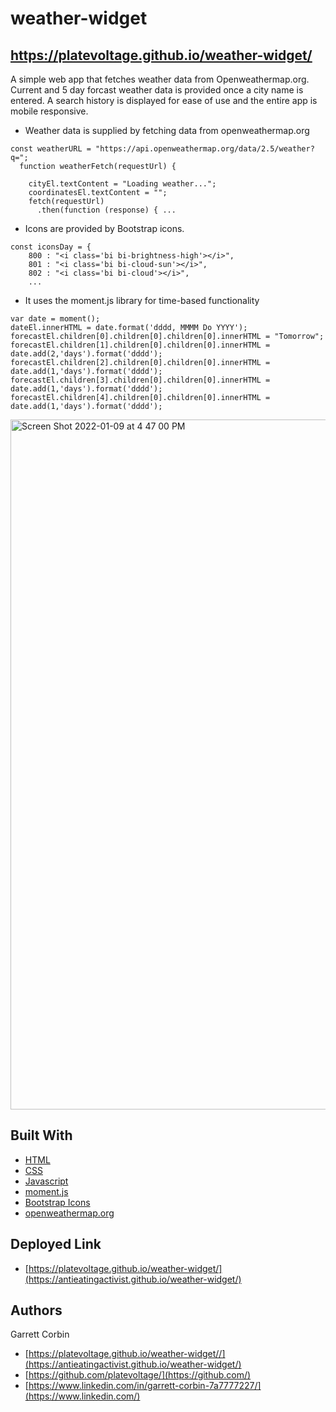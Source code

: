 # weather-widget

## https://platevoltage.github.io/weather-widget/

A simple web app that fetches weather data from Openweathermap.org. Current and 5 day forcast weather data is provided once a city name is entered. A search history is displayed for ease of use and the entire app is mobile responsive.


- Weather data is supplied by fetching data from openweathermap.org

```
const weatherURL = "https://api.openweathermap.org/data/2.5/weather?q=";
  function weatherFetch(requestUrl) {

    cityEl.textContent = "Loading weather...";
    coordinatesEl.textContent = "";
    fetch(requestUrl)
      .then(function (response) { ...
```

- Icons are provided by Bootstrap icons.

```
const iconsDay = {
    800 : "<i class='bi bi-brightness-high'></i>",
    801 : "<i class='bi bi-cloud-sun'></i>",
    802 : "<i class='bi bi-cloud'></i>",
    ...
```

- It uses the moment.js library for time-based functionality

```
var date = moment();
dateEl.innerHTML = date.format('dddd, MMMM Do YYYY');
forecastEl.children[0].children[0].children[0].innerHTML = "Tomorrow";
forecastEl.children[1].children[0].children[0].innerHTML = date.add(2,'days').format('dddd');
forecastEl.children[2].children[0].children[0].innerHTML = date.add(1,'days').format('dddd');
forecastEl.children[3].children[0].children[0].innerHTML = date.add(1,'days').format('dddd');
forecastEl.children[4].children[0].children[0].innerHTML = date.add(1,'days').format('dddd');

```

<img width="1104" alt="Screen Shot 2022-01-09 at 4 47 00 PM" src="https://user-images.githubusercontent.com/1414728/148708039-be025977-0743-4d47-8c6c-06a8cd90e4ce.png">

## Built With

* [HTML](https://developer.mozilla.org/en-US/docs/Web/HTML)
* [CSS](https://developer.mozilla.org/en-US/docs/Web/CSS)
* [Javascript](https://developer.mozilla.org/en-US/docs/Web/JavaScript)
* [moment.js](https://momentjs.com)
* [Bootstrap Icons](https://icons.getbootstrap.com)
* [openweathermap.org](https://openweathermap.org)

## Deployed Link

* [https://platevoltage.github.io/weather-widget/](https://antieatingactivist.github.io/weather-widget/)


## Authors

Garrett Corbin

- [https://platevoltage.github.io/weather-widget//](https://antieatingactivist.github.io/weather-widget/)
- [https://github.com/platevoltage/](https://github.com/)
- [https://www.linkedin.com/in/garrett-corbin-7a7777227/](https://www.linkedin.com/)

